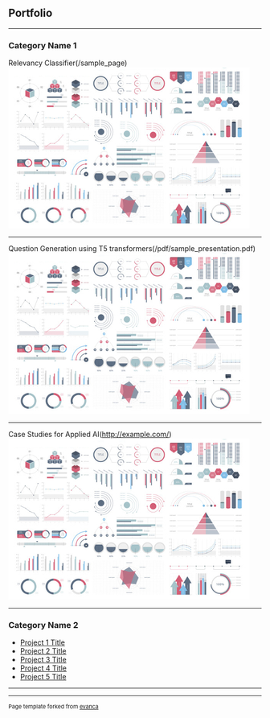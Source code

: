 ## Portfolio

---

### Category Name 1 

Relevancy Classifier(/sample_page)
<img src="images/dummy_thumbnail.jpg?raw=true"/>

---
Question Generation using T5 transformers(/pdf/sample_presentation.pdf)
<img src="images/dummy_thumbnail.jpg?raw=true"/>

---
Case Studies for Applied AI(http://example.com/)
<img src="images/dummy_thumbnail.jpg?raw=true"/>

---

### Category Name 2

- [Project 1 Title](http://example.com/)
- [Project 2 Title](http://example.com/)
- [Project 3 Title](http://example.com/)
- [Project 4 Title](http://example.com/)
- [Project 5 Title](http://example.com/)

---




---
<p style="font-size:11px">Page template forked from <a href="https://github.com/evanca/quick-portfolio">evanca</a></p>
<!-- Remove above link if you don't want to attibute -->
